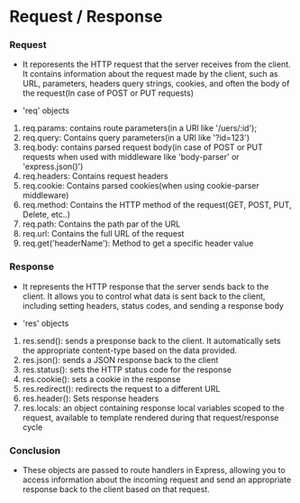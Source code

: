 # Request / Response

### Request

- It reporesents the HTTP request that the server receives from the client. It contains information about the request made by the client, such as URL, parameters, headers
  query strings, cookies, and often the body of the request(In case of POST or PUT requests)

- 'req' objects

1. req.params: contains route parameters(in a URl like '/uers/:id');
2. req.query: Contains query parameters(in a URl like '?id=123')
3. req.body: contains parsed request body(in case of POST or PUT requests when used with middleware like 'body-parser' or 'express.json()')
4. req.headers: Contains request headers
5. req.cookie: Contains parsed cookies(when using cookie-parser middleware)
6. req.method: Contains the HTTP method of the request(GET, POST, PUT, Delete, etc..)
7. req.path: Contains the path par of the URL
8. req.url: Contains the full URL of the request
9. req.get('headerName'): Method to get a specific header value

### Response

- It represents the HTTP response that the server sends back to the client. It allows you to control what data is sent back to the client, including setting headers,
  status codes, and sending a response body

- 'res' objects

1. res.send(): sends a presponse back to the client. It automatically sets the appropriate content-type based on the data provided.
2. res.json(): sends a JSON response back to the client
3. res.status(): sets the HTTP status code for the response
4. res.cookie(): sets a cookie in the response
5. res.redirect(): redirects the request to a different URL
6. res.header(): Sets response headers
7. res.locals: an object containing response local variables scoped to the request, available to template rendered during that request/response cycle

### Conclusion

- These objects are passed to route handlers in Express, allowing you to access information about the incoming request and send an appropriate response back to the client based on that request.
